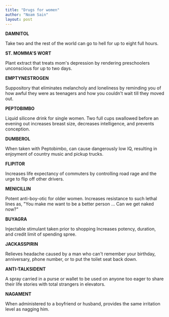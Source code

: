 ```yaml
---
title: "Drugs for women"
author: "Noam Sain"
layout: post
---
```


**DAMNITOL**

Take two and the rest of the world can go to hell for up to eight full hours.

**ST. MOMMA'S WORT**

Plant extract that treats mom's depression by rendering preschoolers unconscious for up to two days.

**EMPTYNESTROGEN**

Suppository that eliminates melancholy and loneliness by reminding you of how awful they were as teenagers and how you couldn't wait till they moved out.

**PEPTOBIMBO**

Liquid silicone drink for single women. Two full cups swallowed before an evening out increases breast size, decreases intelligence, and prevents conception.

**DUMBEROL**

When taken with Peptobimbo, can cause dangerously low IQ, resulting in enjoyment of country music and pickup trucks.

**FLIPITOR**

Increases life expectancy of commuters by controlling road rage and the urge to flip off other drivers.

**MENICILLIN**

Potent anti-boy-otic for older women. Increases resistance to such lethal lines as, "You make me want to be a better person … Can we get naked now?"

**BUYAGRA**

Injectable stimulant taken prior to shopping Increases potency, duration, and credit limit of spending spree.

**JACKASSPIRIN**

Relieves headache caused by a man who can't remember your birthday, anniversary, phone number, or to put the toilet seat back down.

**ANTI-TALKSIDENT**

A spray carried in a purse or wallet to be used on anyone too eager to share their life stories with total strangers in elevators.

**NAGAMENT**

When administered to a boyfriend or husband, provides the same irritation level as nagging him.
